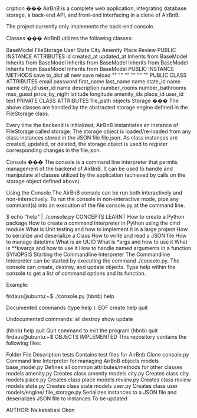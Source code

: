 cription ��� AirBnB is a complete web application, integrating database storage, a back-end API, and front-end interfacing in a clone of AirBnB.

The project currently only implements the back-end console.

Classes ��� AirBnB utilizes the following classes:

BaseModel FileStorage User State City Amenity Place Review PUBLIC INSTANCE ATTRIBUTES id created_at updated_at Inherits from BaseModel Inherits from BaseModel Inherits from BaseModel Inherits from BaseModel Inherits from BaseModel Inherits from BaseModel PUBLIC INSTANCE METHODS save to_dict all new save reload "" "" "" "" "" "" PUBLIC CLASS ATTRIBUTES email password first_name last_name name state_id name name city_id user_id name description number_rooms number_bathrooms max_guest price_by_night latitude longitude amenity_ids place_id user_id text PRIVATE CLASS ATTRIBUTES file_path objects Storage ��� The above classes are handled by the abstracted storage engine defined in the FileStorage class.

Every time the backend is initialized, AirBnB instantiates an instance of FileStorage called storage. The storage object is loaded/re-loaded from any class instances stored in the JSON file file.json. As class instances are created, updated, or deleted, the storage object is used to register corresponding changes in the file.json.

Console ��� The console is a command line interpreter that permits management of the backend of AirBnB. It can be used to handle and manipulate all classes utilized by the application (achieved by calls on the storage object defined above).

Using the Console The AirBnB console can be run both interactively and non-interactively. To run the console in non-interactive mode, pipe any command(s) into an execution of the file console.py at the command line.

$ echo "help" | ./console.py CONCEPTS LEARNT How to create a Python package How to create a command interpreter in Python using the cmd module What is Unit testing and how to implement it in a large project How to serialize and deserialize a Class How to write and read a JSON file How to manage datetime What is an UUID What is *args and how to use it What is **kwargs and how to use it How to handle named arguments in a function SYNOPSIS Starting the Commandline Interpreter The Commandline Interpreter can be started by executing the command ./console.py. The console can create, destroy, and update objects. Type help within the console to get a list of command options and its function.

Example:

firdaus@ubuntu:~$ ./console.py (hbnb) help

Documented commands (type help ):
EOF create help quit

Undocumented commands:
all destroy show update

(hbnb) help quit Quit command to exit the program (hbnb) quit firdaus@ubuntu:~$ OBJECTS IMPLEMENTED This repository contains the following files:

Folder File Description tests Contains test files for AirBnb Clone console.py Command line Interpreter for managing AirBnB objects models base_model.py Defines all common attributes/methods for other classes models amenity.py Creates class amenity models city.py Creates class city models place.py Creates class place models review.py Creates class review models state.py Creates class state models user.py Creates class user models/engine/ file_storage.py Serializes instances to a JSON file and deserializes JSON file to instances To be updated

AUTHOR: Nsikakabasi Okon
